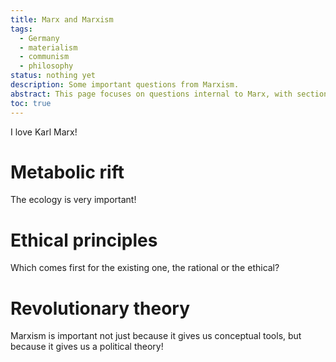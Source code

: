 ```yaml
---
title: Marx and Marxism
tags:
  - Germany
  - materialism
  - communism
  - philosophy
status: nothing yet
description: Some important questions from Marxism.
abstract: This page focuses on questions internal to Marx, with sections introducing important topics that will be explored on their own pages
toc: true
---
```


I love Karl Marx!

# Metabolic rift

The ecology is very important!

# Ethical principles

Which comes first for the existing one, the rational or the ethical?

# Revolutionary theory

Marxism is important not just because it gives us conceptual tools, but because it gives us a political theory!
